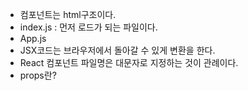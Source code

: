 * 컴포넌트는 html구조이다.
* index.js : 먼저 로드가 되는 파일이다.
* App.js
* JSX코드는 브라우저에서 돌아갈 수 있게 변환을 한다.
* React 컴포넌트 파일명은 대문자로 지정하는 것이 관례이다.
* props란?